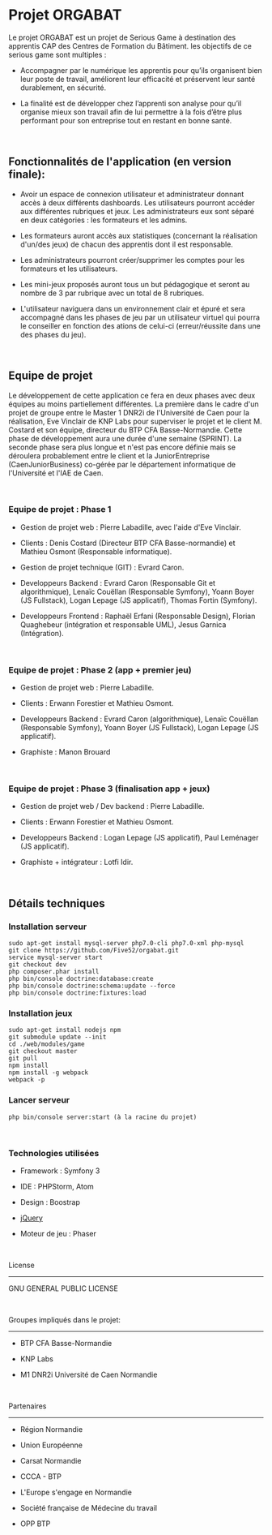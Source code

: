 

# Projet ORGABAT


Le projet ORGABAT est un projet de Serious Game à destination des apprentis CAP des Centres de Formation du Bâtiment. les objectifs de ce serious game sont multiples :

  - Accompagner par le numérique les apprentis pour qu’ils organisent bien leur poste de travail, améliorent leur efficacité et préservent leur santé durablement, en sécurité.

  - La finalité est de développer chez l’apprenti son analyse pour qu’il organise mieux son travail afin de lui permettre à la fois d’être plus performant pour son entreprise tout en restant en bonne santé.

​

## Fonctionnalités de l'application (en version finale):

  - Avoir un espace de connexion utilisateur et administrateur donnant accès à deux différents dashboards. Les utilisateurs pourront accéder aux différentes rubriques et jeux. Les administrateurs eux sont séparé en deux catégories : les formateurs et les admins.

  - Les formateurs auront accès aux statistiques (concernant la réalisation d'un/des jeux) de chacun des apprentis dont il est responsable.

  - Les administrateurs pourront créer/supprimer les comptes pour les formateurs et les utilisateurs.

  - Les mini-jeux proposés auront tous un but pédagogique et seront au nombre de 3 par rubrique avec un total de 8 rubriques.

  - L'utilisateur naviguera dans un environnement clair et épuré et sera accompagné dans les phases de jeu par un utilisateur virtuel qui pourra le conseiller en fonction des ations de celui-ci (erreur/réussite dans une des phases du jeu).

​

## Equipe de projet

Le développement de cette application ce fera en deux phases avec deux équipes au moins partiellement différentes. La première dans le cadre d'un projet de groupe entre le Master 1 DNR2i de l'Université de Caen pour la réalisation, Eve Vinclair de KNP Labs pour superviser le projet et le client M. Costard et son équipe, directeur du BTP CFA Basse-Normandie. Cette phase de développement aura une durée d'une semaine (SPRINT). La seconde phase sera plus longue et n'est pas encore définie mais se déroulera probablement entre le client et la JuniorEntreprise (CaenJuniorBusiness) co-gérée par le département informatique de l'Université et l'IAE de Caen.

​

### Equipe de projet : Phase 1

  - Gestion de projet web : Pierre Labadille, avec l'aide d'Eve Vinclair.

  - Clients : Denis Costard (Directeur BTP CFA Basse-normandie) et Mathieu Osmont (Responsable informatique).

  - Gestion de projet technique (GIT) : Evrard Caron.

  - Developpeurs Backend : Evrard Caron (Responsable Git et algorithmique), Lenaïc Couëllan (Responsable Symfony), Yoann Boyer (JS Fullstack), Logan Lepage (JS applicatif), Thomas Fortin (Symfony).

  - Developpeurs Frontend : Raphaël Erfani (Responsable Design), Florian Quaghebeur (intégration et responsable UML), Jesus Garnica (Intégration).

​

### Equipe de projet : Phase 2 (app + premier jeu)

  - Gestion de projet web : Pierre Labadille.

  - Clients : Erwann Forestier et Mathieu Osmont.

  - Developpeurs Backend : Evrard Caron (algorithmique), Lenaïc Couëllan (Responsable Symfony), Yoann Boyer (JS Fullstack), Logan Lepage (JS applicatif).
  
  - Graphiste : Manon Brouard

​

### Equipe de projet : Phase 3 (finalisation app + jeux)

  - Gestion de projet web / Dev backend : Pierre Labadille.

  - Clients : Erwann Forestier et Mathieu Osmont.

  - Developpeurs Backend : Logan Lepage (JS applicatif), Paul Leménager (JS applicatif).
  
  - Graphiste + intégrateur : Lotfi Idir.

​

## Détails techniques

### Installation serveur

```
sudo apt-get install mysql-server php7.0-cli php7.0-xml php-mysql
git clone https://github.com/Five52/orgabat.git
service mysql-server start
git checkout dev
php composer.phar install
php bin/console doctrine:database:create
php bin/console doctrine:schema:update --force
php bin/console doctrine:fixtures:load
```

### Installation jeux

```
sudo apt-get install nodejs npm
git submodule update --init
cd ./web/modules/game
git checkout master
git pull
npm install
npm install -g webpack
webpack -p
```

### Lancer serveur

```
php bin/console server:start (à la racine du projet)
```

​

### Technologies utilisées

* Framework : Symfony 3

* IDE : PHPStorm, Atom

* Design : Boostrap

* [jQuery]

* Moteur de jeu : Phaser

​

License

----

GNU GENERAL PUBLIC LICENSE

​

Groupes impliqués dans le projet:

----

* BTP CFA Basse-Normandie

* KNP Labs

* M1 DNR2i Université de Caen Normandie

​

Partenaires

----

* Région Normandie

* Union Européenne

* Carsat Normandie

* CCCA - BTP

* L'Europe s'engage en Normandie

* Société française de Médecine du travail

* OPP BTP

   [jQuery]: <http://jquery.com>
